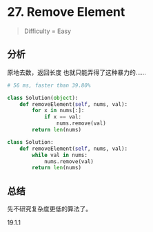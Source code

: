 # 27. Remove Element
> Difficulty = Easy
## 分析

原地去数，返回长度
也就只能弄得了这种暴力的……

```python
# 56 ms, faster than 39.80% 

class Solution(object):
	def removeElement(self, nums, val):
		for x in nums[:]:
			if x == val:
				nums.remove(val)
		return len(nums)

class Solution:
    def removeElement(self, nums, val):
        while val in nums:
            nums.remove(val)
        return len(nums)
```

## 总结

先不研究复杂度更低的算法了。

19.1.1